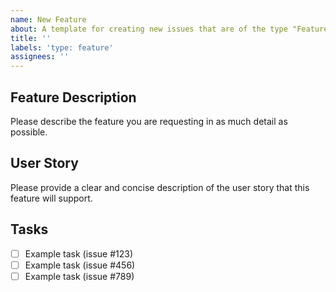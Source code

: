 ```yaml
---
name: New Feature
about: A template for creating new issues that are of the type "Feature".
title: ''
labels: 'type: feature'
assignees: ''
---
```


## Feature Description

Please describe the feature you are requesting in as much detail as possible.

## User Story

Please provide a clear and concise description of the user story that this feature will support.

## Tasks

- [ ] Example task (issue #123)
- [ ] Example task (issue #456)
- [ ] Example task (issue #789)
